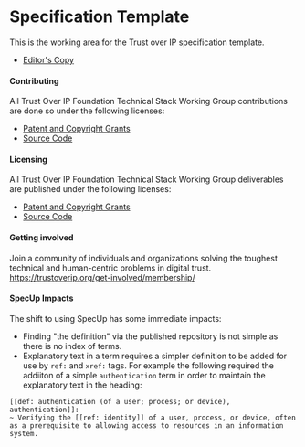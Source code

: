 # Specification Template

This is the working area for the Trust over IP specification template.

* [Editor's Copy](https://trustoverip.github.io/specification-template/)

#### Contributing

All Trust Over IP Foundation Technical Stack Working Group contributions are done so under the following licenses:

* [Patent and Copyright Grants](CONTRIBUTING.md)
* [Source Code](SOURCE_CODE.md)

#### Licensing

All Trust Over IP Foundation Technical Stack Working Group deliverables are published under the following licenses:

* [Patent and Copyright Grants](LICENSE.md)
* [Source Code](SOURCE_CODE.md)

#### Getting involved

Join a community of individuals and organizations solving the toughest technical and human-centric problems in digital trust. <https://trustoverip.org/get-involved/membership/>

#### SpecUp Impacts

The shift to using SpecUp has some immediate impacts:

* Finding "the definition" via the published repository is not simple as there is no index of terms.
* Explanatory text in a term requires a simpler definition to be added for use by `ref:` and `xref:` tags. For example the following required the addiiton of a simple `authentication` term in order to maintain the explanatory text in the heading:

```
[[def: authentication (of a user; process; or device), authentication]]:
~ Verifying the [[ref: identity]] of a user, process, or device, often as a prerequisite to allowing access to resources in an information system. 
```
